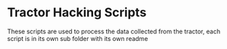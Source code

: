 # Tractor Hacking Scripts

These scripts are used to process the data collected from the tractor, each script is in its own sub folder with its own readme
